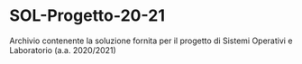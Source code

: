 # SOL-Progetto-20-21
Archivio contenente la soluzione fornita per il progetto di Sistemi Operativi e Laboratorio (a.a. 2020/2021)
